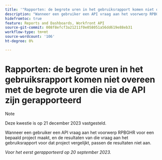```yaml
---
title: '"Rapporten: de begrote uren in het gebruiksrapport komen niet overeen met de begrote uren die via de API zijn gerapporteerd'
description: "Wanneer een gebruiker een API vraag aan het voorwerp RPBGHR voor een bepaald project maakt, en de resultaten van die vraag aan het gebruiksrapport voor dat project vergelijkt, passen de resultaten niet aan. "
hidefromtoc: true
feature: Reports and Dashboards, Workfront API
source-git-commit: 008f8efcf3a21211f0e058051a56dd619e88eb31
workflow-type: tm+mt
source-wordcount: '106'
ht-degree: 0%

---
```



# Rapporten: de begrote uren in het gebruiksrapport komen niet overeen met de begrote uren die via de API zijn gerapporteerd

>[!NOTE]
>
>Deze kwestie is op 21 december 2023 vastgesteld.

Wanneer een gebruiker een API vraag aan het voorwerp RPBGHR voor een bepaald project maakt, en de resultaten van die vraag aan het gebruiksrapport voor dat project vergelijkt, passen de resultaten niet aan.

_Voor het eerst gerapporteerd op 20 september 2023._
